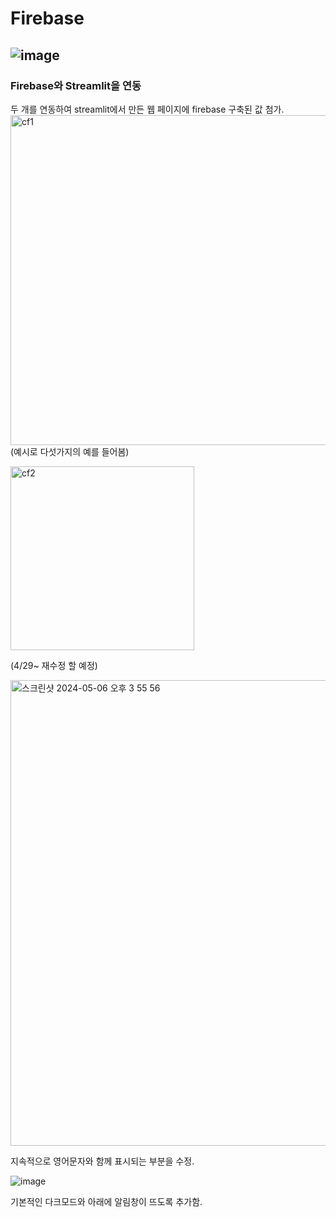 # Firebase
![image](https://github.com/Carbon6-Free/Firebase/assets/101008357/ef3c786b-6075-4260-a224-c2f88d8f2354)
-----------
### Firebase와 Streamlit을 연동
두 개를 연동하여 streamlit에서 만든 웹 페이지에 firebase 구축된 값 첨가.
<img width="528" alt="cf1" src="https://github.com/Carbon6-Free/Firebase/assets/147595460/72443362-a5bf-4fa3-b346-f931cf6e72a8">
(예시로 다섯가지의 예를 들어봄)

<img width="294" alt="cf2" src="https://github.com/Carbon6-Free/Firebase/assets/147595460/b052f862-3629-481c-9b66-cf7d6d296c4b">

(4/29~ 재수정 할 예정)

<img width="745" alt="스크린샷 2024-05-06 오후 3 55 56" src="https://github.com/Carbon6-Free/Firebase/assets/147595460/f0eceb94-d9d0-44e0-99ac-119e9e2eede0">

지속적으로 영어문자와 함께 표시되는 부분을 수정.

![image](https://github.com/Carbon6-Free/Firebase/assets/147595460/73e10592-366c-4693-889e-919ff67e2ff5)

기본적인 다크모드와 아래에 알림창이 뜨도록 추가함.
